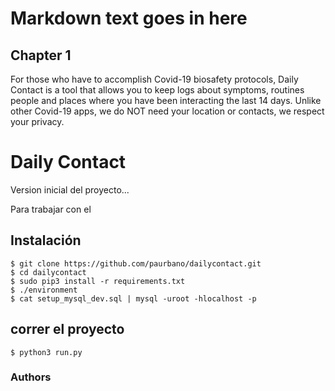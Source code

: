 # Markdown text goes in here

## Chapter 1

For those who have to accomplish Covid-19 biosafety protocols, Daily Contact is a tool that allows you to keep logs about symptoms, routines people and places where you have been interacting the last 14 days. Unlike other Covid-19 apps, we do NOT need your location or contacts, we respect your privacy.

# Daily Contact
Version inicial del proyecto...

Para trabajar con el

## Instalación

    $ git clone https://github.com/paurbano/dailycontact.git
    $ cd dailycontact
    $ sudo pip3 install -r requirements.txt
    $ ./environment
    $ cat setup_mysql_dev.sql | mysql -uroot -hlocalhost -p

## correr el proyecto

    $ python3 run.py

### Authors
